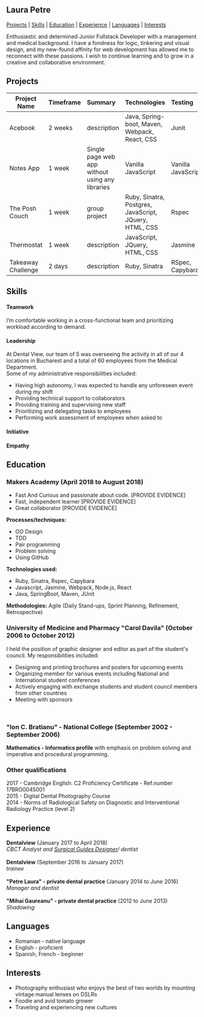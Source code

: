 ## Laura Petre

[Projects](#projects) | [Skills](#skills) | [Education](#education) | [Experience](#experience) | [Languages](#languages) |  [Interests](#interests)  

Enthusiastic and determined Junior Fullstack Developer with a management and medical background. I have a fondness for logic, tinkering and visual design, and my new-found affinity for web development has allowed me to reconnect with these passions. I wish to continue learning and to grow in a creative and collaborative environment. 

## Projects

| Project Name        | Timeframe      | Summary                                                   | Technologies   | Testing |
| --------------------- |:--------- |:----------------------------------------------------------- | :------------- | :-------|
| Acebook    | 2 weeks | description |Java, Spring-boot, Maven, Webpack, React, CSS | Junit         |
| Notes App     | 1 week| Single page web app without using any libraries | Vanilla JavaScript | Vanilla JavaScript |
| The Posh Couch    | 1 week | group project |Ruby, Sinatra, Postgres, JavaScript, JQuery, HTML, CSS | Rspec         |
| Thermostat    | 1 week | description |JavaScript, JQuery, HTML, CSS | Jasmine         |
| Takeaway Challenge     | 2 days | description       | Ruby, Sinatra          | RSpec, Capybara |

## Skills

#### Teamwork
I’m comfortable working in a cross-functional team and prioritizing workload according to demand.

#### Leadership
At Dental View, our team of 5 was overseeing the activity in all of our 4 locations in Bucharest and a total of 60 employees from the Medical Department.<br>
Some of my administrative responsibilities included:
    <ul>
      <li>Having high autonomy, I was expected to handle any unforeseen event during my shift</li>
      <li>Providing technical support to collaborators</li>
      <li>Providing training and supervising new staff </li>
      <li>Prioritizing and delegating tasks to employees</li>
      <li>Performing work assessment of employees when asked to</li>
    </ul>
    
#### Initiative    

#### Empathy

## Education

### Makers Academy (April 2018 to August 2018)

- Fast And Curious and passionate about code. [PROVIDE EVIDENCE]
- Fast, independent learner [PROVIDE EVIDENCE]
- Great collaborator [PROVIDE EVIDENCE]


**Processes/techniques:**
  <ul>
    <li>OO Design</li>
    <li>TDD</li>
    <li>Pair programming</li>
    <li>Problem solving</li>
    <li> Using GitHub</li>
  </ul>

**Technologies used:**
  <ul>  
   <li> Ruby, Sinatra, Rspec, Capybara </li>
   <li> Javascript, Jasmine, Webpack, Node.js, React </li>
   <li> Java, SpringBoot, Maven, JUnit</li>
  </ul>

**Methodologies:** Agile (Daily Stand-ups, Sprint Planning, Refinement, Retrospective)<br>

### University of Medicine and Pharmacy  "Carol Davila" (October 2006 to October 2012)
I held the position of graphic designer and editor as part of the student's council. My responsibilities included:
<ul>
  <li> Designing and printing brochures and posters for upcoming events </li>
  <li> Organizing member for various events including National and International student conferences</li>
  <li> Actively engaging with exchange students and student council members from other countries</li>
  <li> Meeting with sponsors</li>
</ul><br>
  

### "Ion C. Bratianu" - National College (September 2002 - September 2006)
**Mathematics - Informatics profile** with emphasis on problem solving and imperative and procedural programming. 

### Other qualifications
2017 - Cambridge English: C2 Proficiency Certificate - Ref.number 17BRO0045001<br>
2015 - Digital Dental Photography Course<br>
2014 - Norms of Radiological Safety on Diagnostic and Interventional Radiology Practice (level 2)<br>

## Experience

**Dentalview** (January 2017 to April 2018)    
*CBCT Analyst and [Surgical Guides Designer](https://www.youtube.com/watch?v=ydyDkiQ3Iyo)/ dentist*  <br><br>
**Dentalview** (September 2016 to January 2017)    
*trainee* <br><br>
**"Petre Laura" - private dental practice** (January 2014 to June 2016)   
*Manager and dentist*  <br><br>
**"Mihai Gaureanu" - private dental practice** (2012 to June 2013)   
*Shadowing*

## Languages
<ul>
    <li>Romanian - native language</li>
    <li>English - proficient</li>
    <li>Spanish, French - beginner</li>
</ul>  

## Interests
<ul>
  <li>Photography enthusiast who enjoys the best of two worlds by mounting vintage manual lenses on DSLRs </li>
  <li>Foodie and avid tomato grower</li>
  <li>Traveling and experiencing new cultures</li>
</ul>  


